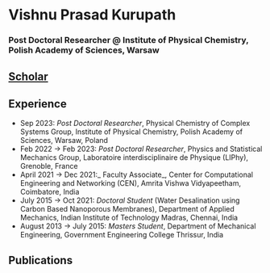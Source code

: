 # **Vishnu Prasad Kurupath**

### Post Doctoral Researcher @ Institute of Physical Chemistry, Polish Academy of Sciences, Warsaw

[Scholar](https://scholar.google.com/citations?user=KUmun1kAAAAJ&hl=en)
---

## **Experience**
- Sep 2023: _Post Doctoral Researcher_, Physical Chemistry of Complex Systems Group, Institute of Physical Chemistry, Polish Academy of Sciences, Warsaw, Poland
- Feb 2022 -> Feb 2023: _Post Doctoral Researcher_, Physics and Statistical Mechanics Group, Laboratoire interdisciplinaire de Physique (LIPhy), Grenoble, France
- April 2021 -> Dec 2021:_ Faculty Associate_, Center for Computational Engineering and Networking (CEN), Amrita Vishwa Vidyapeetham, Coimbatore, India
- July 2015 -> Oct 2021: *Doctoral Student* (Water Desalination using Carbon Based Nanoporous Membranes), Department of Applied Mechanics, Indian Institute of Technology Madras, Chennai, India
- August 2013 -> July 2015: _Masters Student_, Department of Mechanical Engineering, Government Engineering College Thrissur, India

## **Publications**


